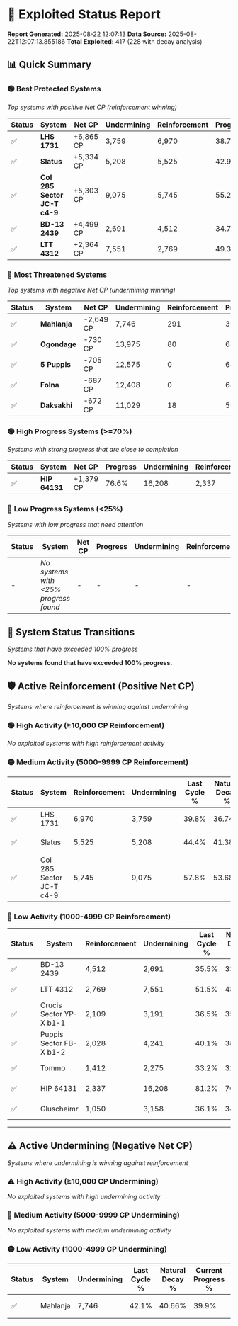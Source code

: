 # 🌟 Exploited Status Report

**Report Generated:** 2025-08-22 12:07:13
**Data Source:** 2025-08-22T12:07:13.855186
**Total Exploited:** 417 (228 with decay analysis)

## 📊 Quick Summary

### 🟢 **Best Protected Systems**
*Top systems with positive Net CP (reinforcement winning)*

| Status | System | Net CP | Undermining | Reinforcement | Progress |
|--------|--------|--------|-------------|---------------|----------|
| ✅ | **LHS 1731** | +6,865 CP | 3,759 | 6,970 | 38.7% |
| ✅ | **Slatus** | +5,334 CP | 5,208 | 5,525 | 42.9% |
| ✅ | **Col 285 Sector JC-T c4-9** | +5,303 CP | 9,075 | 5,745 | 55.2% |
| ✅ | **BD-13 2439** | +4,499 CP | 2,691 | 4,512 | 34.7% |
| ✅ | **LTT 4312** | +2,364 CP | 7,551 | 2,769 | 49.3% |

### 🔴 **Most Threatened Systems**
*Top systems with negative Net CP (undermining winning)*

| Status | System | Net CP | Undermining | Reinforcement | Progress |
|--------|--------|--------|-------------|---------------|----------|
| ✅ | **Mahlanja** | -2,649 CP | 7,746 | 291 | 39.9% |
| ✅ | **Ogondage** | -730 CP | 13,975 | 80 | 68.9% |
| ✅ | **5 Puppis** | -705 CP | 12,575 | 0 | 64.5% |
| ✅ | **Folna** | -687 CP | 12,408 | 0 | 64.0% |
| ✅ | **Daksakhi** | -672 CP | 11,029 | 18 | 59.3% |

### 🟢 **High Progress Systems (>=70%)**
*Systems with strong progress that are close to completion*

| Status | System | Net CP | Progress | Undermining | Reinforcement |
|--------|--------|--------|----------|-------------|---------------|
| ✅ | **HIP 64131** | +1,379 CP | 76.6% | 16,208 | 2,337 |

### 🔴 **Low Progress Systems (<25%)**
*Systems with low progress that need attention*

| Status | System | Net CP | Progress | Undermining | Reinforcement |
|--------|--------|--------|----------|-------------|---------------|
| - | *No systems with <25% progress found* | - | - | - | - |
## 🔄 System Status Transitions
*Systems that have exceeded 100% progress*

**No systems found that have exceeded 100% progress.**

## 🛡️ Active Reinforcement (Positive Net CP)
*Systems where reinforcement is winning against undermining*

### 🟢 High Activity (≥10,000 CP Reinforcement)

*No exploited systems with high reinforcement activity*

### 🟡 Medium Activity (5000-9999 CP Reinforcement)

| Status | System | Reinforcement | Undermining | Last Cycle % | Natural Decay % | Current Progress % | Current CP | Net CP | Activity |
|--------|--------|---------------|-------------|--------------|-----------------|-------------------|------------|--------|----------|
| ✅ | LHS 1731 | 6,970 | 3,759 | 39.8% | 36.74% | 38.7% | 135,450 | +6,865 | 🟡 Medium Reinforcement |
| ✅ | Slatus | 5,525 | 5,208 | 44.4% | 41.38% | 42.9% | 150,150 | +5,334 | 🟡 Medium Reinforcement |
| ✅ | Col 285 Sector JC-T c4-9 | 5,745 | 9,075 | 57.8% | 53.68% | 55.2% | 193,200 | +5,303 | 🟡 Medium Reinforcement |

### 🔴 Low Activity (1000-4999 CP Reinforcement)

| Status | System | Reinforcement | Undermining | Last Cycle % | Natural Decay % | Current Progress % | Current CP | Net CP | Activity |
|--------|--------|---------------|-------------|--------------|-----------------|-------------------|------------|--------|----------|
| ✅ | BD-13 2439 | 4,512 | 2,691 | 35.5% | 33.41% | 34.7% | 121,450 | +4,499 | 🔵 Low Reinforcement |
| ✅ | LTT 4312 | 2,769 | 7,551 | 51.5% | 48.62% | 49.3% | 172,550 | +2,364 | 🔵 Low Reinforcement |
| ✅ | Crucis Sector YP-X b1-1 | 2,109 | 3,191 | 36.5% | 35.01% | 35.6% | 124,600 | +2,065 | 🔵 Low Reinforcement |
| ✅ | Puppis Sector FB-X b1-2 | 2,028 | 4,241 | 40.1% | 38.35% | 38.9% | 136,150 | +1,916 | 🔵 Low Reinforcement |
| ✅ | Tommo | 1,412 | 2,275 | 33.2% | 32.18% | 32.6% | 114,100 | +1,453 | 🔵 Low Reinforcement |
| ✅ | HIP 64131 | 2,337 | 16,208 | 81.2% | 76.21% | 76.6% | 268,099 | +1,379 | 🔵 Low Reinforcement |
| ✅ | Gluscheimr | 1,050 | 3,158 | 36.1% | 34.91% | 35.2% | 123,200 | +1,010 | 🔵 Low Reinforcement |


---

## ⚠️ Active Undermining (Negative Net CP)
*Systems where undermining is winning against reinforcement*

### ⚠️ High Activity (≥10,000 CP Undermining)

*No exploited systems with high undermining activity*

### 🔶 Medium Activity (5000-9999 CP Undermining)

*No exploited systems with medium undermining activity*

### 🟡 Low Activity (1000-4999 CP Undermining)

| Status | System | Undermining | Last Cycle % | Natural Decay % | Current Progress % | Reinforcement | Current CP | Net CP | Activity |
|--------|--------|-------------|--------------|-----------------|-------------------|---------------|------------|--------|----------|
| ✅ | Mahlanja | 7,746 | 42.1% | 40.66% | 39.9% | 291 | 139,650 | -2,649 | 🟡 Low Undermining |
